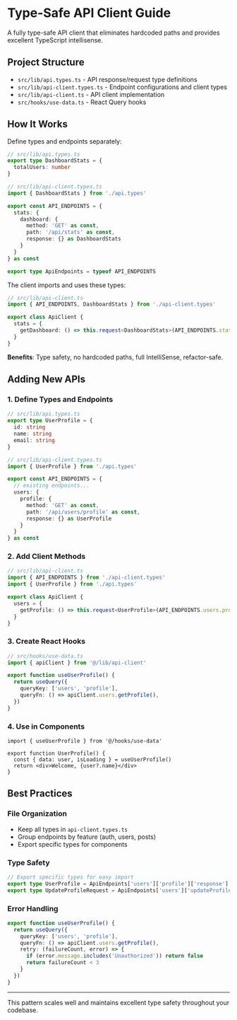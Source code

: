 # Type-Safe API Client Guide

A fully type-safe API client that eliminates hardcoded paths and provides excellent TypeScript intellisense.

## Project Structure

- `src/lib/api.types.ts` - API response/request type definitions
- `src/lib/api-client.types.ts` - Endpoint configurations and client types
- `src/lib/api-client.ts` - API client implementation
- `src/hooks/use-data.ts` - React Query hooks

## How It Works

Define types and endpoints separately:

```typescript
// src/lib/api.types.ts
export type DashboardStats = {
  totalUsers: number
}

// src/lib/api-client.types.ts
import { DashboardStats } from './api.types'

export const API_ENDPOINTS = {
  stats: {
    dashboard: {
      method: 'GET' as const,
      path: '/api/stats' as const,
      response: {} as DashboardStats
    }
  }
} as const

export type ApiEndpoints = typeof API_ENDPOINTS
```

The client imports and uses these types:

```typescript
// src/lib/api-client.ts
import { API_ENDPOINTS, DashboardStats } from './api-client.types'

export class ApiClient {
  stats = {
    getDashboard: () => this.request<DashboardStats>(API_ENDPOINTS.stats.dashboard.path)
  }
}
```

**Benefits**: Type safety, no hardcoded paths, full IntelliSense, refactor-safe.

## Adding New APIs

### 1. Define Types and Endpoints

```typescript
// src/lib/api.types.ts
export type UserProfile = {
  id: string
  name: string
  email: string
}

// src/lib/api-client.types.ts
import { UserProfile } from './api.types'

export const API_ENDPOINTS = {
  // existing endpoints...
  users: {
    profile: {
      method: 'GET' as const,
      path: '/api/users/profile' as const,
      response: {} as UserProfile
    }
  }
} as const
```

### 2. Add Client Methods

```typescript
// src/lib/api-client.ts
import { API_ENDPOINTS } from './api-client.types'
import { UserProfile } from './api.types'

export class ApiClient {
  users = {
    getProfile: () => this.request<UserProfile>(API_ENDPOINTS.users.profile.path)
  }
}
```

### 3. Create React Hooks

```typescript
// src/hooks/use-data.ts
import { apiClient } from '@/lib/api-client'

export function useUserProfile() {
  return useQuery({
    queryKey: ['users', 'profile'],
    queryFn: () => apiClient.users.getProfile(),
  })
}
```

### 4. Use in Components

```tsx
import { useUserProfile } from '@/hooks/use-data'

export function UserProfile() {
  const { data: user, isLoading } = useUserProfile()
  return <div>Welcome, {user?.name}</div>
}
```

## Best Practices

### File Organization
- Keep all types in `api-client.types.ts`
- Group endpoints by feature (auth, users, posts)
- Export specific types for components

### Type Safety
```typescript
// Export specific types for easy import
export type UserProfile = ApiEndpoints['users']['profile']['response']
export type UpdateProfileRequest = ApiEndpoints['users']['updateProfile']['request']
```

### Error Handling
```typescript
export function useUserProfile() {
  return useQuery({
    queryKey: ['users', 'profile'],
    queryFn: () => apiClient.users.getProfile(),
    retry: (failureCount, error) => {
      if (error.message.includes('Unauthorized')) return false
      return failureCount < 3
    }
  })
}
```

---

This pattern scales well and maintains excellent type safety throughout your codebase.
